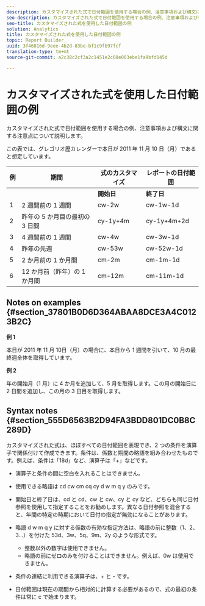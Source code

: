 ```yaml
---
description: カスタマイズされた式で日付範囲を使用する場合の例、注意事項および構文に関する注意点について説明します。
seo-description: カスタマイズされた式で日付範囲を使用する場合の例、注意事項および構文に関する注意点について説明します。
seo-title: カスタマイズされた式を使用した日付範囲の例
solution: Analytics
title: カスタマイズされた式を使用した日付範囲の例
topic: Report Builder
uuid: 3f46816d-9eee-4b2d-83be-bf1c9fb97fcf
translation-type: tm+mt
source-git-commit: a2c38c2cf3a2c1451e2c60e003ebe1fa9bfd145d

---
```



# カスタマイズされた式を使用した日付範囲の例

カスタマイズされた式で日付範囲を使用する場合の例、注意事項および構文に関する注意点について説明します。

この表では、グレゴリオ歴カレンダーで本日が 2011 年 11 月 10 日（月）であると想定しています。

| 例 | 期間 | 式のカスタマイズ | レポートの日付範囲 |
|---|---|---|---|
|  |  | **開始日** | **終了日** |  |
| 1 | 2 週間前の 1 週間 | cw-2w | cw-1w-1d | 10 月 26 日から 11 月 1 日 |
| 2 | 昨年の 5 か月目の最初の 3 日間 | cy-1y+4m | cy-1y+4m+2d | 2010 年 5 月 1 日から 5 月 3 日 |
| 3 | 4 週間前の 1 週間 | cw-4w | cw-3w-1d | 10 月 12 日から 10 月 18 日 |
| 4 | 昨年の先週 | cw-53w | cw-52w-1d | 2010 年 11 月 3 日から 11 月 9 日 |
| 5 | 2 か月前の 1 か月間 | cm-2m | cm-1m-1d | 9 月 1 日から 9 月 30 日 |
| 6 | 12 か月前（昨年）の 1 か月間 | cm-12m | cm-11m-1d | 2010 年 11 月 1 日から 11 月 30 日 |

## Notes on examples {#section_37801B0D6D364ABAA8DCE3A4C0123B2C}

**例 1**

本日が 2011 年 11 月 10日（月）の場合に、本日から 1 週間を引いて、10 月の最終週全体を取得しています。

**例 2**

年の開始月（1 月）に 4 か月を追加して、5 月を取得します。この月の開始日に 2 日間を追加し、この月の 3 日目を取得します。

## Syntax notes {#section_555D6563B2D94FA3BDD801DC0B8C289D}

カスタマイズされた式は、ほぼすべての日付範囲を表現でき、2 つの条件を演算子で関係付けて作成できます。条件は、係数と期間の略語を組み合わせたものです。例えば、条件は「18d」など、演算子は「+」などです。

* 演算子と条件の間に空白を入れることはできません。
* 使用できる略語は cd cw cm cq cy d w m q y のみです。
* 開始日と終了日は、cd と cd、cw と cw、cy と cy など、どちらも同じ日付参照を使用して指定することをお勧めします。異なる日付参照を混合すると、年間の特定の時期において日付の指定が無効になることがあります。
* 略語 d w m q y に対する係数の有効な指定方法は、略語の前に整数（1、2、3...）を付けた 53d、3w、5q、9m、2y のような形式です。

   * 整数以外の数字は使用できません。
   * 略語の前にゼロのみを付けることはできません。例えば、0w は使用できません。

* 条件の連結に利用できる演算子は、+ と - です。
* 日付範囲は現在の期間から相対的に計算する必要があるので、式の最初の条件は常に c で始まります。


